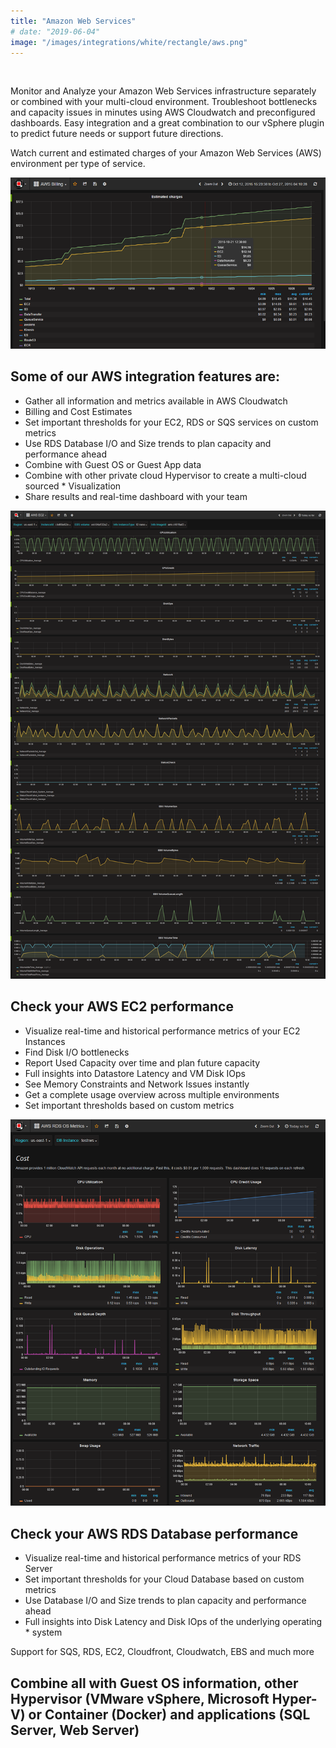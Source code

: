 ```yaml
---
title: "Amazon Web Services"
# date: "2019-06-04"
image: "/images/integrations/white/rectangle/aws.png"
---
```


 

<!-- ![Amazon_Web_Services](/images/integrations/white/rectangle/aws.png) -->



Monitor and Analyze your Amazon Web Services infrastructure separately or combined with your multi-cloud environment. Troubleshoot bottlenecks and capacity issues in minutes using AWS Cloudwatch and preconfigured dashboards. Easy integration and a great combination to our vSphere plugin to predict future needs or support future directions.

Watch current and estimated charges of your Amazon Web Services (AWS) environment per type of service.


![AWS Billing](/images/integrations/posts//awsbilling-1.png)


## Some of our AWS integration features are:

* Gather all information and metrics available in AWS Cloudwatch
* Billing and Cost Estimates
* Set important thresholds for your EC2, RDS or SQS services on custom metrics
* Use RDS Database I/O and Size trends to plan capacity and performance ahead
* Combine with Guest OS or Guest App data
* Combine with other private cloud Hypervisor to create a multi-cloud sourced * Visualization
* Share results and real-time dashboard with your team


![Check AWS EC2 performance](/images/integrations/posts//AWS_ec2-1.png)


## Check your AWS EC2 performance

* Visualize real-time and historical performance metrics of your EC2 Instances
* Find Disk I/O bottlenecks
* Report Used Capacity over time and plan future capacity
* Full insights into Datastore Latency and VM Disk IOps
* See Memory Constraints and Network Issues instantly
* Get a complete usage overview across multiple environments
* Set important thresholds based on custom metrics
 

![AWS RDS OS Usage](/images/integrations/posts//AWS_RDS_OS_l-1.png)


## Check your AWS RDS Database performance

* Visualize real-time and historical performance metrics of your RDS Server
* Set important thresholds for your Cloud Database based on custom metrics
* Use Database I/O and Size trends to plan capacity and performance ahead
* Full insights into Disk Latency and Disk IOps of the underlying operating * system

Support for SQS, RDS, EC2, Cloudfront, Cloudwatch, EBS and much more

## **Combine all with Guest OS information, other Hypervisor (VMware vSphere, Microsoft Hyper-V)  or Container (Docker) and applications (SQL Server, Web Server)**